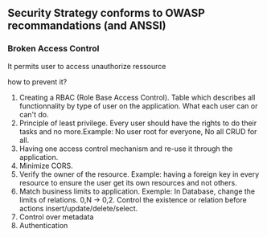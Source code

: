 ## Security Strategy conforms to OWASP recommandations (and ANSSI)


### Broken Access Control 

It permits user to access unauthorize ressource

how to prevent it? 

1. Creating a RBAC (Role Base Access Control). Table which describes all functionnality by type of user on the application. What each user can or can't do. 
2. Principle of least privilege. Every user should have the rights to do their tasks and no more.Example: No user root for everyone, No all CRUD for all. 
3. Having one access control mechanism and re-use it through the application. 
4. Minimize CORS. 
5. Verify the owner of the resource. Example: having a foreign key in every resource to ensure the user get its own resources and not others. 
6. Match business limits to application. Exemple: In Database, change the limits of relations. 0,N -> 0,2. Control the existence or relation before actions insert/update/delete/select. 
7. Control over metadata 
8. Authentication 